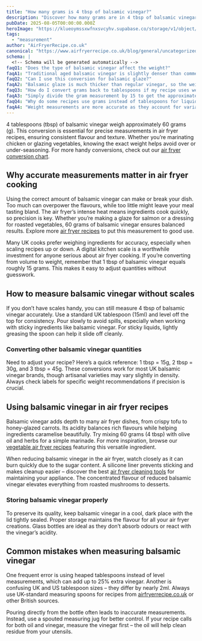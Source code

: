 ```yaml
---
title: "How many grams is 4 tbsp of balsamic vinegar?"
description: "Discover how many grams are in 4 tbsp of balsamic vinegar with our easy UK conversion guide. Perfect for air fryer recipes!"
pubDate: 2025-08-05T00:00:00.000Z
heroImage: "https://klueoymssxwfnxsvcyhv.supabase.co/storage/v1/object/public/Shmucket/how-many-grams-is-4-tbsp-balsamic-vinegar.webp"
tags:
  - "measurement"
author: "AirFryerRecipe.co.uk"
canonical: "https://www.airfryerrecipe.co.uk/blog/general/uncategorized/how-many-grams-is-4-tbsp-balsamic-vinegar"
schema: |
  <!-- Schema will be generated automatically -->
faqQ1: "Does the type of balsamic vinegar affect the weight?"
faqA1: "Traditional aged balsamic vinegar is slightly denser than commercial varieties due to its thicker consistency. However, the difference is minimal - about 1-2 grams per tablespoon. For most cooking purposes, the standard 15g per tablespoon conversion works well across all types."
faqQ2: "Can I use this conversion for balsamic glaze?"
faqA2: "Balsamic glaze is much thicker than regular vinegar, so the weight differs significantly. A tablespoon of glaze weighs about 20-25 grams. Always check the product label or measure by weight when substituting glaze in recipes that specify vinegar."
faqQ3: "How do I convert grams back to tablespoons if my recipe uses weight?"
faqA3: "Simply divide the gram measurement by 15 to get the approximate tablespoon equivalent. For example, 45 grams ÷ 15 = 3 tablespoons. This works for most liquid ingredients in the UK, though very thick or syrupy substances may vary."
faqQ4: "Why do some recipes use grams instead of tablespoons for liquids?"
faqA4: "Weight measurements are more accurate as they account for variations in viscosity and settling. Tablespoons can vary based on how the liquid is poured and measured. Professional chefs prefer grams for consistency, especially in baked goods or reductions where precision matters."
---
```

<p>4 tablespoons (tbsp) of balsamic vinegar weigh approximately 60 grams (g). This conversion is essential for precise measurements in air fryer recipes, ensuring consistent flavour and texture. Whether you’re marinating chicken or glazing vegetables, knowing the exact weight helps avoid over or under-seasoning. For more handy conversions, check out our <a href=https://www.airfryerrecipe.co.uk/air-fryer-conversion-chart>air fryer conversion chart</a>.</p>

<h2>Why accurate measurements matter in air fryer cooking</h2>
<p>Using the correct amount of balsamic vinegar can make or break your dish. Too much can overpower the flavours, while too little might leave your meal tasting bland. The air fryer’s intense heat means ingredients cook quickly, so precision is key. Whether you’re making a glaze for salmon or a dressing for roasted vegetables, 60 grams of balsamic vinegar ensures balanced results. Explore more <a href=https://www.airfryerrecipe.co.uk/recipes>air fryer recipes</a> to put this measurement to good use.</p>

<p>Many UK cooks prefer weighing ingredients for accuracy, especially when scaling recipes up or down. A digital kitchen scale is a worthwhile investment for anyone serious about air fryer cooking. If you’re converting from volume to weight, remember that 1 tbsp of balsamic vinegar equals roughly 15 grams. This makes it easy to adjust quantities without guesswork.</p>

<h2>How to measure balsamic vinegar without scales</h2>
<p>If you don’t have scales handy, you can still measure 4 tbsp of balsamic vinegar accurately. Use a standard UK tablespoon (15ml) and level off the top for consistency. Pour slowly to avoid spills, especially when working with sticky ingredients like balsamic vinegar. For sticky liquids, lightly greasing the spoon can help it slide off cleanly.</p>

<h3>Converting other balsamic vinegar quantities</h3>
<p>Need to adjust your recipe? Here’s a quick reference: 1 tbsp = 15g, 2 tbsp = 30g, and 3 tbsp = 45g. These conversions work for most UK balsamic vinegar brands, though artisanal varieties may vary slightly in density. Always check labels for specific weight recommendations if precision is crucial.</p>

<h2>Using balsamic vinegar in air fryer recipes</h2>
<p>Balsamic vinegar adds depth to many air fryer dishes, from crispy tofu to honey-glazed carrots. Its acidity balances rich flavours while helping ingredients caramelise beautifully. Try mixing 60 grams (4 tbsp) with olive oil and herbs for a simple marinade. For more inspiration, browse our <a href=https://www.airfryerrecipe.co.uk/recipe-category/vegetables>vegetable air fryer recipes</a> featuring this versatile ingredient.</p>

<p>When reducing balsamic vinegar in the air fryer, watch closely as it can burn quickly due to the sugar content. A silicone liner prevents sticking and makes cleanup easier – discover the best <a href=https://www.airfryerrecipe.co.uk/air-fryer-cleaner>air fryer cleaning tools</a> for maintaining your appliance. The concentrated flavour of reduced balsamic vinegar elevates everything from roasted mushrooms to desserts.</p>

<h3>Storing balsamic vinegar properly</h3>
<p>To preserve its quality, keep balsamic vinegar in a cool, dark place with the lid tightly sealed. Proper storage maintains the flavour for all your air fryer creations. Glass bottles are ideal as they don’t absorb odours or react with the vinegar’s acidity.</p>

<h2>Common mistakes when measuring balsamic vinegar</h2>
<p>One frequent error is using heaped tablespoons instead of level measurements, which can add up to 25% extra vinegar. Another is confusing UK and US tablespoon sizes – they differ by nearly 2ml. Always use UK-standard measuring spoons for recipes from <a href=https://www.airfryerrecipe.co.uk/>airfryerrecipe.co.uk</a> or other British sources.</p>

<p>Pouring directly from the bottle often leads to inaccurate measurements. Instead, use a spouted measuring jug for better control. If your recipe calls for both oil and vinegar, measure the vinegar first – the oil will help clean residue from your utensils.</p>
